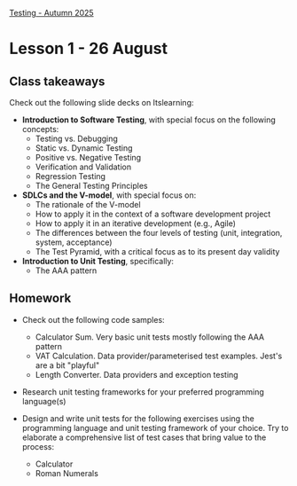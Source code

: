 [Testing - Autumn 2025](https://github.com/arturomorarioja-kea/SD_Testing_E25/blob/main/README.md)

# Lesson 1 - 26 August

## Class takeaways
Check out the following slide decks on Itslearning:
- **Introduction to Software Testing**, with special focus on the following concepts:
  - Testing vs. Debugging
  - Static vs. Dynamic Testing
  - Positive vs. Negative Testing
  - Verification and Validation
  - Regression Testing
  - The General Testing Principles
- **SDLCs and the V-model**, with special focus on:
  - The rationale of the V-model
  - How to apply it in the context of a software development project
  - How to apply it in an iterative development (e.g., Agile)
  - The differences between the four levels of testing (unit, integration, system, acceptance)
  - The Test Pyramid, with a critical focus as to its present day validity
- **Introduction to Unit Testing**, specifically:
  - The AAA pattern
 
[  - Parameterised tests/Data providers]: #

[Class samples: https://github.com/arturomorarioja/js_format_name_unit_tests, https://github.com/arturomorarioja/py_format_name_unit_tests]: #

## Homework
- Check out the following code samples:
  - Calculator Sum. Very basic unit tests mostly following the AAA pattern
  - VAT Calculation. Data provider/parameterised test examples. Jest's are a bit "playful"
  - Length Converter. Data providers and exception testing

- Research unit testing frameworks for your preferred programming language(s)

- Design and write unit tests for the following exercises using the programming language and unit testing framework of your choice. Try to elaborate a comprehensive list of test cases that bring value to the process:
  - Calculator
  - Roman Numerals
